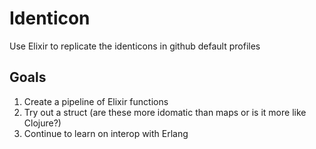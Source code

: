 # Identicon

Use Elixir to replicate the identicons in github default profiles

## Goals
1. Create a pipeline of Elixir functions
2. Try out a struct (are these more idomatic than maps or is it more like Clojure?)
3. Continue to learn on interop with Erlang